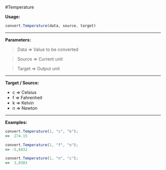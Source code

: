 #Temperature

**Usage:**
```javascript
convert.Temperature(data, source, target)
```
----------


**Parameters:**
> Data => Value to be converted

> Source => Current unit

> Target => Output unit


----------


**Target / Source:**

 - c => Celsius
 - f => Fahrenheit
 - k => Kelvin
 - n => Newton



----------

**Examples:**

```javascript
convert.Temperature(1, "c", "k");
=>  274.15

convert.Temperature(1, "f", "n");
=> -5,6832

convert.Temperature(1, "n", "c");
=>  3,0303
```
